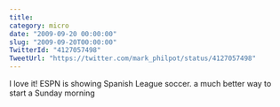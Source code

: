 ```yaml
---
title: 
category: micro
date: "2009-09-20 00:00:00"
slug: "2009-09-20T00:00:00"
TwitterId: "4127057498"
TweetUrl: "https://twitter.com/mark_philpot/status/4127057498"
---
```


I love it! ESPN is showing Spanish League soccer. a much better way to start a
Sunday morning
